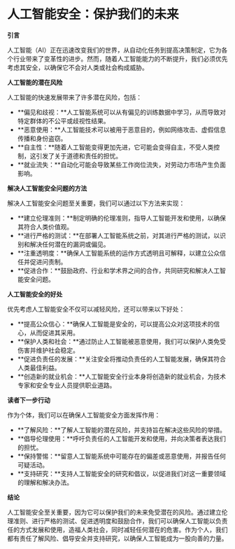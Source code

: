 # 人工智能安全：保护我们的未来

**引言**

人工智能（AI）正在迅速改变我们的世界，从自动化任务到提高决策制定，它为各个行业带来了变革性的进步。然而，随着人工智能能力的不断提升，我们必须优先考虑其安全，以确保它不会对人类或社会构成威胁。

**人工智能的潜在风险**

人工智能的快速发展带来了许多潜在风险，包括：

- **偏见和歧视：**人工智能系统可以从有偏见的训练数据中学习，从而导致对特定群体的不公平或歧视性结果。
- **恶意使用：**人工智能技术可以被用于恶意目的，例如网络攻击、虚假信息传播和身份盗窃。
- **自主性：**随着人工智能变得更加先进，它可能会变得自主，不受人类控制，这引发了关于道德和责任的担忧。
- **就业流失：**自动化可能会导致某些工作岗位流失，对劳动力市场产生负面影响。

**解决人工智能安全问题的方法**

解决人工智能安全问题至关重要，我们可以通过以下方法来实现：

- **建立伦理准则：**制定明确的伦理准则，指导人工智能开发和使用，以确保其符合人类价值观。
- **进行严格的测试：**在部署人工智能系统之前，对其进行严格的测试，以识别和解决任何潜在的漏洞或偏见。
- **注重透明度：**确保人工智能系统的运作方式透明且可解释，以建立公众信任并促进问责制。
- **促进合作：**鼓励政府、行业和学术界之间的合作，共同研究和解决人工智能安全问题。

**人工智能安全的好处**

优先考虑人工智能安全不仅可以减轻风险，还可以带来以下好处：

- **提高公众信心：**确保人工智能是安全的，可以提高公众对这项技术的信心，从而促进其采用。
- **保护人类和社会：**通过防止人工智能被恶意使用，我们可以保护人类免受伤害并维护社会稳定。
- **促进负责任的发展：**关注安全将推动负责任的人工智能发展，确保其符合人类最佳利益。
- **创造新的就业机会：**人工智能安全行业本身将创造新的就业机会，为技术专家和安全专业人员提供职业道路。

**读者下一步行动**

作为个体，我们可以在确保人工智能安全方面发挥作用：

- **了解风险：**了解人工智能的潜在风险，并支持旨在解决这些风险的举措。
- **倡导伦理使用：**呼吁负责任的人工智能开发和使用，并向决策者表达我们的担忧。
- **保持警惕：**留意人工智能系统中可能存在的偏差或恶意使用，并报告任何可疑活动。
- **支持研究：**支持人工智能安全的研究和倡议，以促进我们对这一重要领域的理解和解决办法。

**结论**

人工智能安全至关重要，因为它可以保护我们的未来免受潜在的风险。通过建立伦理准则、进行严格的测试、促进透明度和鼓励合作，我们可以确保人工智能以负责任的方式发展和使用，造福人类社会，同时减轻任何潜在的危害。作为个人，我们都有责任了解风险、倡导安全并支持研究，以确保人工智能成为一股向善的力量。
